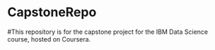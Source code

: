 # CapstoneRepo
#This repository is for the capstone project for the IBM Data Science course, hosted on Coursera.
